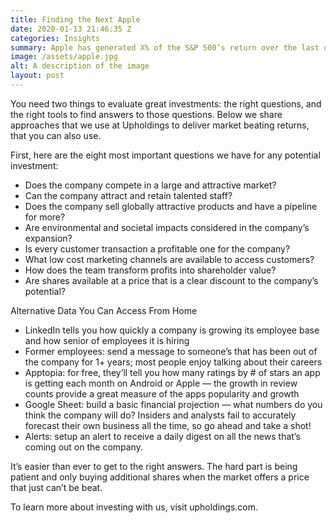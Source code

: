 ```yaml
---
title: Finding the Next Apple
date: 2020-01-13 21:46:35 Z
categories: Insights
summary: Apple has generated X% of the S&P 500’s return over the last decade. Online tools have made it easier than ever to find the best companies to invest in. Here are tools to identify the next multi-decade winner.
image: /assets/apple.jpg
alt: A description of the image
layout: post
---
```


You need two things to evaluate great investments: the right questions, and the right tools to find answers to those questions. Below we share approaches that we use at Upholdings to deliver market beating returns, that you can also use.

First, here are the eight most important questions we have for any potential investment:

- Does the company compete in a large and attractive market?
- Can the company attract and retain talented staff?
- Does the company sell globally attractive products and have a pipeline for more?
- Are environmental and societal impacts considered in the company’s expansion?
- Is every customer transaction a profitable one for the company?
- What low cost marketing channels are available to access customers?
- How does the team transform profits into shareholder value?
- Are shares available at a price that is a clear discount to the company’s potential?

Alternative Data You Can Access From Home

- LinkedIn tells you how quickly a company is growing its employee base and how senior of employees it is hiring
- Former employees: send a message to someone’s that has been out of the company for 1+ years; most people enjoy talking about their careers
- Apptopia: for free, they’ll tell you how many ratings by # of stars an app is getting each month on Android or Apple — the growth in review counts provide a great measure of the apps popularity and growth
- Google Sheet: build a basic financial projection — what numbers do you think the company will do? Insiders and analysts fail to accurately forecast their own business all the time, so go ahead and take a shot!
- Alerts: setup an alert to receive a daily digest on all the news that’s coming out on the company.

It’s easier than ever to get to the right answers. The hard part is being patient and only buying additional shares when the market offers a price that just can’t be beat.

To learn more about investing with us, visit upholdings.com.
